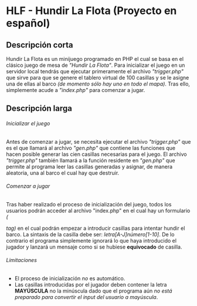 # HLF - Hundir La Flota (Proyecto en español)

## Descripción corta
Hundir La Flota es un minijuego programado en PHP el cual se basa en el clásico juego de mesa de *"Hundir La Flota"*. Para inicializar el juego en un servidor local
tendrás que ejecutar primeramente el archivo *"trigger.php"* que sirve para que se genere el tablero virtual de 100 casillas y se le asigne una de ellas al
barco *(de momento sólo hay uno en todo el mapa)*. Tras ello, simplemente acude a *"index.php"* para comenzar a jugar.

## Descripción larga
###### Inicializar el juego
Antes de comenzar a jugar, se necesita ejecutar el archivo *"trigger.php"* que es el que llamará al archivo *"gen.php"* que contiene las funciones que hacen posible generar las cien casillas necesarias para el juego. El archivo *"trigger.php"* también llamará a la función residente en *"gen.php"* que permite al programa leer las casillas
generadas y asignar, de manera aleatoria, una al barco el cual hay que destruir.

###### Comenzar a jugar
Tras haber realizado el proceso de inicialización del juego, todos los usuarios podrán acceder al archivo "index.php" en el cual hay un formulario *(<form> tag)* en el
cual podrán empezar a introducir casillas para intentar hundir el barco. La sintaxis de la casilla debe ser: *letra[A-J]número[1-10]*. De lo contrario el programa
simplemente ignorará lo que haya introducido el jugador y lanzará un mensaje como si se hubiese **equivocado** de casilla.

###### Limitaciones
- El proceso de inicialización *no* es automático.
- Las casillas introducidas por el jugador deben contener la letra **MAYÚSCULA** no la minúscula dado que el programa aún *no está preparado para convertir el input
del usuario a mayúscula*. 
